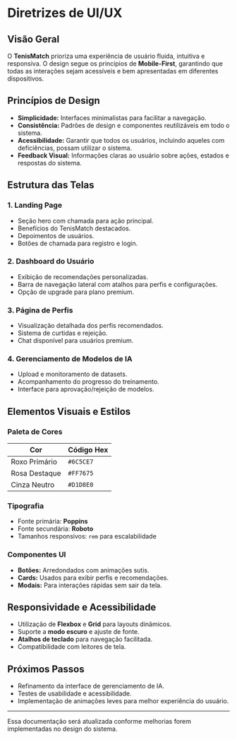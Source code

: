 # Diretrizes de UI/UX

## **Visão Geral**
O **TenisMatch** prioriza uma experiência de usuário fluida, intuitiva e responsiva. O design segue os princípios de **Mobile-First**, garantindo que todas as interações sejam acessíveis e bem apresentadas em diferentes dispositivos.

## **Princípios de Design**
- **Simplicidade:** Interfaces minimalistas para facilitar a navegação.
- **Consistência:** Padrões de design e componentes reutilizáveis em todo o sistema.
- **Acessibilidade:** Garantir que todos os usuários, incluindo aqueles com deficiências, possam utilizar o sistema.
- **Feedback Visual:** Informações claras ao usuário sobre ações, estados e respostas do sistema.

## **Estrutura das Telas**

### **1. Landing Page**
- Seção hero com chamada para ação principal.
- Benefícios do TenisMatch destacados.
- Depoimentos de usuários.
- Botões de chamada para registro e login.

### **2. Dashboard do Usuário**
- Exibição de recomendações personalizadas.
- Barra de navegação lateral com atalhos para perfis e configurações.
- Opção de upgrade para plano premium.

### **3. Página de Perfis**
- Visualização detalhada dos perfis recomendados.
- Sistema de curtidas e rejeição.
- Chat disponível para usuários premium.

### **4. Gerenciamento de Modelos de IA**
- Upload e monitoramento de datasets.
- Acompanhamento do progresso do treinamento.
- Interface para aprovação/rejeição de modelos.

## **Elementos Visuais e Estilos**

### **Paleta de Cores**
| Cor        | Código Hex |
|------------|------------|
| Roxo Primário | `#6C5CE7` |
| Rosa Destaque | `#FF7675` |
| Cinza Neutro | `#D1D8E0` |

### **Tipografia**
- Fonte primária: **Poppins**
- Fonte secundária: **Roboto**
- Tamanhos responsivos: `rem` para escalabilidade

### **Componentes UI**
- **Botões:** Arredondados com animações sutis.
- **Cards:** Usados para exibir perfis e recomendações.
- **Modais:** Para interações rápidas sem sair da tela.

## **Responsividade e Acessibilidade**
- Utilização de **Flexbox** e **Grid** para layouts dinâmicos.
- Suporte a **modo escuro** e ajuste de fonte.
- **Atalhos de teclado** para navegação facilitada.
- Compatibilidade com leitores de tela.

## **Próximos Passos**
- Refinamento da interface de gerenciamento de IA.
- Testes de usabilidade e acessibilidade.
- Implementação de animações leves para melhor experiência do usuário.

---
Essa documentação será atualizada conforme melhorias forem implementadas no design do sistema.

